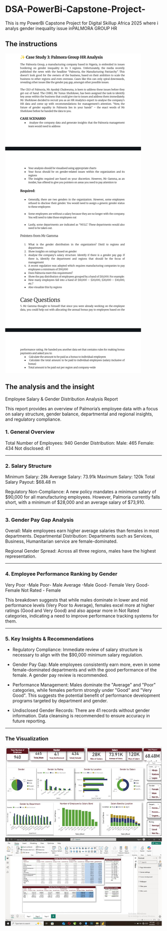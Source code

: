 # DSA-PowerBi-Capstone-Project-
This is my PowerBi Capstone Project for Digital Skillup Africa 2025 where i analys gender inequality issue inPALMORA GROUP HR 

## The instructions 
![The given instructions](1754210103851.jpg)

## The analysis and the insight 
Employee Salary & Gender Distribution Analysis Report

This report provides an overview of Palmoria’s employee data with a focus on salary structure, gender balance, departmental and regional insights, and regulatory compliance.

### 1. General Overview
Total Number of Employees: 940
Gender Distribution:
Male: 465
Female: 434
Not disclosed: 41

---

### 2. Salary Structure
Minimum Salary: 28k
Average Salary: 73.91k
Maximum Salary: 120k
Total Salary Payout: $68.48 m

Regulatory Non-Compliance:
A new policy mandates a minimum salary of $90,000 for all manufacturing employees. However, Palmoria currently falls short, with a minimum of $28,000 and an average salary of $73,910.

---

### 3. Gender Pay Gap Analysis
Overall: Male employees earn higher average salaries than females in most departments.
Departmental Distribution:
Departments such as Services, Business, Humanitarian service are female-dominated.

Regional Gender Spread:
Across all three regions, males have the highest representation.

---

### 4. Employee Performance Ranking by Gender
Very Poor	-Male
Poor-	Male
Average	-Male
Good-	Female
Very Good-	Female
Not Rated	- Female

This breakdown suggests that while males dominate in lower and mid performance levels (Very Poor to Average), females excel more at higher ratings (Good and Very Good) and also appear more in Not Rated categories, indicating a need to improve performance tracking systems for them.

---

### 5. Key Insights & Recommendations
- Regulatory Compliance:
Immediate review of salary structure is necessary to align with the $90,000 minimum salary regulation.

- Gender Pay Gap:
Male employees consistently earn more, even in some female-dominated departments and with the good performance of the female. A gender pay review is recommended.

- Performance Management:
Males dominate the "Average" and "Poor" categories, while females perform strongly under "Good" and "Very Good". This suggests the potential benefit of performance development programs targeted by department and gender.

- Undisclosed Gender Records:
There are 41 records without gender information. Data cleansing is recommended to ensure accuracy in future reporting.

---
### The Visualization 
![the charts and slicers](DSA.JPG)
 ![the tables](DSA3.JPG)
